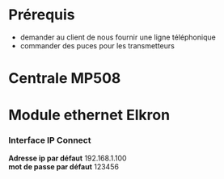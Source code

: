 # Prérequis
 * demander au client de nous fournir une ligne téléphonique
 * commander des puces pour les transmetteurs

# Centrale MP508



# Module ethernet Elkron

### Interface IP Connect
__Adresse ip par défaut__ 192.168.1.100  
__mot de passe par défaut__ 123456  
